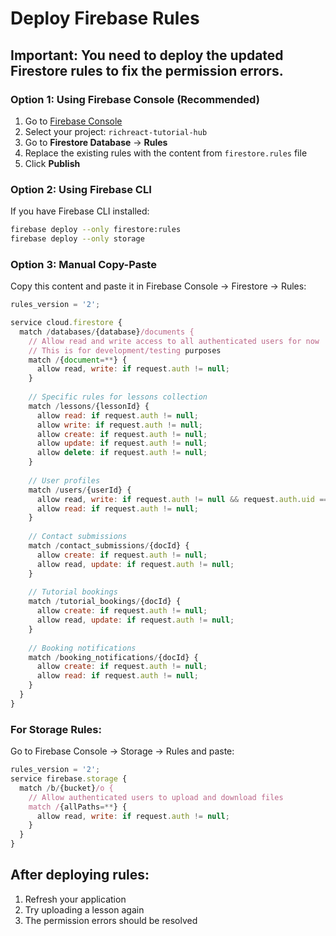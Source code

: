 # Deploy Firebase Rules

## Important: You need to deploy the updated Firestore rules to fix the permission errors.

### Option 1: Using Firebase Console (Recommended)
1. Go to [Firebase Console](https://console.firebase.google.com/)
2. Select your project: `richreact-tutorial-hub`
3. Go to **Firestore Database** → **Rules**
4. Replace the existing rules with the content from `firestore.rules` file
5. Click **Publish**

### Option 2: Using Firebase CLI
If you have Firebase CLI installed:
```bash
firebase deploy --only firestore:rules
firebase deploy --only storage
```

### Option 3: Manual Copy-Paste
Copy this content and paste it in Firebase Console → Firestore → Rules:

```javascript
rules_version = '2';

service cloud.firestore {
  match /databases/{database}/documents {
    // Allow read and write access to all authenticated users for now
    // This is for development/testing purposes
    match /{document=**} {
      allow read, write: if request.auth != null;
    }
    
    // Specific rules for lessons collection
    match /lessons/{lessonId} {
      allow read: if request.auth != null;
      allow write: if request.auth != null;
      allow create: if request.auth != null;
      allow update: if request.auth != null;
      allow delete: if request.auth != null;
    }
    
    // User profiles
    match /users/{userId} {
      allow read, write: if request.auth != null && request.auth.uid == userId;
      allow read: if request.auth != null;
    }
    
    // Contact submissions
    match /contact_submissions/{docId} {
      allow create: if request.auth != null;
      allow read, update: if request.auth != null;
    }
    
    // Tutorial bookings
    match /tutorial_bookings/{docId} {
      allow create: if request.auth != null;
      allow read, update: if request.auth != null;
    }
    
    // Booking notifications
    match /booking_notifications/{docId} {
      allow create: if request.auth != null;
      allow read: if request.auth != null;
    }
  }
}
```

### For Storage Rules:
Go to Firebase Console → Storage → Rules and paste:

```javascript
rules_version = '2';
service firebase.storage {
  match /b/{bucket}/o {
    // Allow authenticated users to upload and download files
    match /{allPaths=**} {
      allow read, write: if request.auth != null;
    }
  }
}
```

## After deploying rules:
1. Refresh your application
2. Try uploading a lesson again
3. The permission errors should be resolved
